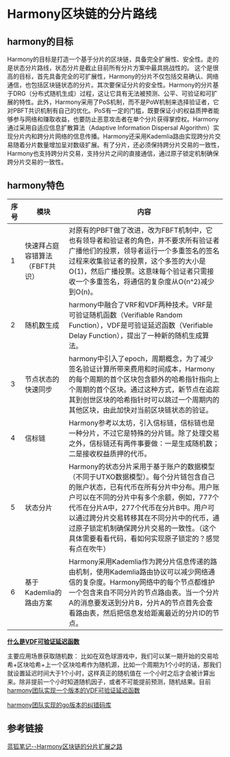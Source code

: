 # Harmony区块链的分片路线

## harmony的目标

Harmony的目标是打造一个基于分片的区块链，具备完全扩展性、安全性。走的是状态分片路线，状态分片是截止目前所有分片方案中最具挑战性的。
这个是很高的目标，首先具备完全的可扩展性，Harmony的分片不仅包括交易确认、网络通信，也包括区块链状态的分片。其次要保证分片的安全性。Harmony的分片基于DRG（分布式随机生成）过程，这让它具有无法被预测、公平、可验证和可扩展的特性。此外，Harmony采用了PoS机制，而不是PoW机制来选择验证者，它对PBFT共识机制有自己的优化。PoS有一定的门槛，既要保证小的权益质押者能够参与网络和赚取收益，也要防止恶意攻击者在单个分片获得掌控权。Harmony通过采用自适应信息扩散算法（Adaptive Information Dispersal Algorithm）实现分片内和跨分片网络的信息传播。Harmony还采用Kademlia路由实现跨分片交易随着分片数量增加呈对数级扩展。有了分片，还必须保持跨分片交易的一致性，Harmony也支持跨分片交易，支持分片之间的直接通信，通过原子锁定机制确保跨分片交易的一致性。

## harmony特色

序号|模块|内容
------|---|---
1  |快速拜占庭容错算法（FBFT共识）|对原有的PBFT做了改进，改为FBFT机制中，它也有领导者和验证者的角色，并不要求所有验证者广播他们的投票，领导者运行一个多重签名的签名过程来收集验证者的投票，这个多签的大小是O(1)，然后广播投票。这意味每个验证者只需接收一个多重签名，将通信的复杂度从O(n^2)减少到O(n)。
2  |随机数生成 |harmony中融合了VRF和VDF两种技术。VRF是可验证随机函数（Verifiable Random Function），VDF是可验证延迟函数（Verifiable Delay Function），提出了一种新的随机生成算法。
3  |节点状态的快速同步|harmony中引入了epoch，周期概念，为了减少签名验证计算所带来费用和时间成本，Harmony的每个周期的首个区块包含额外的哈希指针指向上个周期的首个区块。通过这种方式，新节点在追踪其到创世区块的哈希指针时可以跳过一个周期内的其他区块，由此加快对当前区块链状态的验证。
4  |信标链|Harmony参考以太坊，引入信标链，信标链也是一种分片，不过它是特殊的分片链。除了处理交易之外，信标链还有两件事要做：一是生成随机数；二是接收权益质押的代币。
5  |状态分片|Harmony的状态分片采用于基于账户的数据模型（不同于UTXO数据模型）。每个分片链包含自己的账户状态，已有代币在所有分片中分布。用户账户可以在不同的分片中有多个余额，例如，777个代币在分片A中，277个代币在分片B中。用户可以通过跨分片交易转移其在不同分片中的代币，通过原子锁定机制确保跨分片交易的一致性。（这个具体需要看看代码，看如何实现原子锁定的？感觉有点在吹牛）
6  |基于Kademlia的路由方案|Harmony采用Kademlia作为跨分片信息传递的路由机制，使用Kademlia路由协议可以减少网络通信的复杂度。Harmony网络中的每个节点都维护一个包含来自不同分片的节点路由表。当一个分片A的消息要发送到分片B，分片A的节点首先会查看路由表，然后把信息发给距离最近的分片ID的节点。

**[什么是VDF可验证延迟函数](https://blog.priewienv.me/post/verifiable-delay-function-1/)**

主要应用场景获取随机数：
比如在双色球游戏中，我们可以某一期开始的交易哈希+区块哈希+上一个区块哈希作为随机源，比如一个周期为1个小时的话，那我们就设置延迟时间大于1个小时，这样真正的随机值在
一个小时之后才会被计算出来。除非提前一个小时知道随机因子，或者不可能提前预测，随机结果。目前
[harmony团队实现一个版本的VDF可验证延迟函数](https://github.com/harmony-one/vdf)


[harmony团队实现的go版本的纠错码库](https://github.com/harmony-one/go-raptorq)






## 参考链接
[蓝狐笔记--Harmony区块链的分片扩展之路](https://mp.weixin.qq.com/s?__biz=MzAwOTk1NjM0NQ==&mid=2247487043&idx=1&sn=fc2d14e7d4adcf82fae7cacfe529a71e&chksm=9b56f0d5ac2179c375b0e6a862ab6458c24042fdc09bc3bcd963c25e0362cd0d35a44ba63aa9&mpshare=1&scene=1&srcid=0703y4Lc6ylXDUTmmVmIuvVy&key=7393e0b0f5ed79b36c8ab7b2ab777c353af36ee651295c3ef9a089f946215a36d0880cc2c11caff523636180a4ec5265e85931f6bf0c6c6eb4d8cad56a2dfefd4eee9f5320591ffcac511ef82b7cd216&ascene=1&uin=MTM3NTg3NjEyMg%3D%3D&devicetype=Windows+10&version=62060833&lang=zh_CN&pass_ticket=YFznKAudlcVM77Jt2jnYOOO%2BR4DZ2shcjmgoRp7KoC%2FvBzvRt0e2txe%2Fg7Q1S%2FJd)
